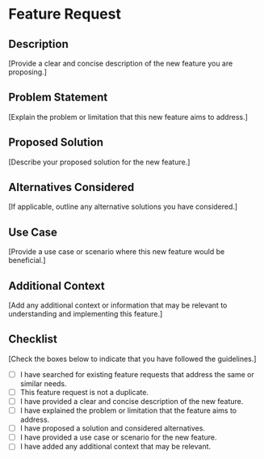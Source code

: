 # Feature Request

## Description
[Provide a clear and concise description of the new feature you are proposing.]

## Problem Statement
[Explain the problem or limitation that this new feature aims to address.]

## Proposed Solution
[Describe your proposed solution for the new feature.]

## Alternatives Considered
[If applicable, outline any alternative solutions you have considered.]

## Use Case
[Provide a use case or scenario where this new feature would be beneficial.]

## Additional Context
[Add any additional context or information that may be relevant to understanding and implementing this feature.]

## Checklist
[Check the boxes below to indicate that you have followed the guidelines.]

- [ ] I have searched for existing feature requests that address the same or similar needs.
- [ ] This feature request is not a duplicate.
- [ ] I have provided a clear and concise description of the new feature.
- [ ] I have explained the problem or limitation that the feature aims to address.
- [ ] I have proposed a solution and considered alternatives.
- [ ] I have provided a use case or scenario for the new feature.
- [ ] I have added any additional context that may be relevant.
